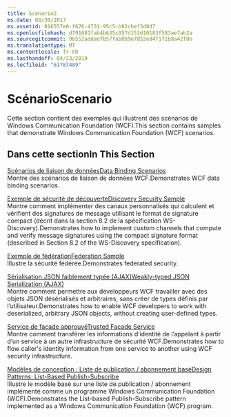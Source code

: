 ```yaml
---
title: Scenario2
ms.date: 03/30/2017
ms.assetid: 816557e0-f676-4731-95c5-b02cbef3d8d7
ms.openlocfilehash: d791681fab4b635c057d151d10183f583ae7ab2a
ms.sourcegitcommit: 9b552addadfb57fab0b9e7852ed4f1f1b8a42f8e
ms.translationtype: MT
ms.contentlocale: fr-FR
ms.lasthandoff: 04/23/2019
ms.locfileid: "61787489"
---
```

# <a name="scenario"></a><span data-ttu-id="5935b-102">Scénario</span><span class="sxs-lookup"><span data-stu-id="5935b-102">Scenario</span></span>
<span data-ttu-id="5935b-103">Cette section contient des exemples qui illustrent des scénarios de Windows Communication Foundation (WCF).</span><span class="sxs-lookup"><span data-stu-id="5935b-103">This section contains samples that demonstrate Windows Communication Foundation (WCF) scenarios.</span></span>  
  
## <a name="in-this-section"></a><span data-ttu-id="5935b-104">Dans cette section</span><span class="sxs-lookup"><span data-stu-id="5935b-104">In This Section</span></span>  
 [<span data-ttu-id="5935b-105">Scénarios de liaison de données</span><span class="sxs-lookup"><span data-stu-id="5935b-105">Data Binding Scenarios</span></span>](../../../../docs/framework/wcf/samples/data-binding-scenarios.md)  
 <span data-ttu-id="5935b-106">Montre des scénarios de liaison de données WCF.</span><span class="sxs-lookup"><span data-stu-id="5935b-106">Demonstrates WCF data binding scenarios.</span></span>  
  
 [<span data-ttu-id="5935b-107">Exemple de sécurité de découverte</span><span class="sxs-lookup"><span data-stu-id="5935b-107">Discovery Security Sample</span></span>](../../../../docs/framework/wcf/samples/discovery-security-sample.md)  
 <span data-ttu-id="5935b-108">Montre comment implémenter des canaux personnalisés qui calculent et vérifient des signatures de message utilisant le format de signature compact (décrit dans la section 8.2 de la spécification WS-Discovery).</span><span class="sxs-lookup"><span data-stu-id="5935b-108">Demonstrates how to implement custom channels that compute and verify message signatures using the compact signature format (described in Section 8.2 of the WS-Discovery specification).</span></span>  
  
 [<span data-ttu-id="5935b-109">Exemple de fédération</span><span class="sxs-lookup"><span data-stu-id="5935b-109">Federation Sample</span></span>](../../../../docs/framework/wcf/samples/federation-sample.md)  
 <span data-ttu-id="5935b-110">Illustre la sécurité fédérée.</span><span class="sxs-lookup"><span data-stu-id="5935b-110">Demonstrates federated security.</span></span>  
  
 [<span data-ttu-id="5935b-111">Sérialisation JSON faiblement typée (AJAX)</span><span class="sxs-lookup"><span data-stu-id="5935b-111">Weakly-typed JSON Serialization (AJAX)</span></span>](../../../../docs/framework/wcf/samples/weakly-typed-json-serialization-sample.md)  
 <span data-ttu-id="5935b-112">Montre comment permettre aux développeurs WCF travailler avec des objets JSON désérialisés et arbitraires, sans créer de types définis par l’utilisateur.</span><span class="sxs-lookup"><span data-stu-id="5935b-112">Demonstrates how to enable WCF developers to work with deserialized, arbitrary JSON objects, without creating user-defined types.</span></span>  
  
 [<span data-ttu-id="5935b-113">Service de façade approuvé</span><span class="sxs-lookup"><span data-stu-id="5935b-113">Trusted Facade Service</span></span>](../../../../docs/framework/wcf/samples/trusted-facade-service.md)  
 <span data-ttu-id="5935b-114">Montre comment transférer les informations d’identité de l’appelant à partir d’un service à un autre infrastructure de sécurité WCF.</span><span class="sxs-lookup"><span data-stu-id="5935b-114">Demonstrates how to flow caller's identity information from one service to another using WCF security infrastructure.</span></span>  
  
 [<span data-ttu-id="5935b-115">Modèles de conception : Liste de publication / abonnement basé</span><span class="sxs-lookup"><span data-stu-id="5935b-115">Design Patterns: List-Based Publish-Subscribe</span></span>](../../../../docs/framework/wcf/samples/design-patterns-list-based-publish-subscribe.md)  
 <span data-ttu-id="5935b-116">Illustre le modèle basé sur une liste de publication / abonnement implémenté comme un programme Windows Communication Foundation (WCF).</span><span class="sxs-lookup"><span data-stu-id="5935b-116">Demonstrates the List-based Publish-Subscribe pattern implemented as a Windows Communication Foundation (WCF) program.</span></span>
